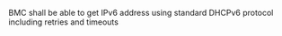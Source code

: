 BMC shall be able to get IPv6 address using standard DHCPv6 protocol
including retries and timeouts
